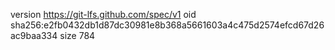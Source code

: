 version https://git-lfs.github.com/spec/v1
oid sha256:e2fb0432db1d87dc30981e8b368a5661603a4c475d2574efcd67d26ac9baa334
size 784
